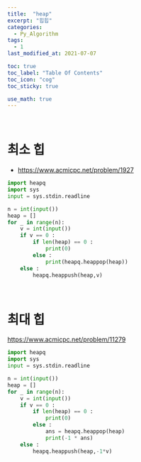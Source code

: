 ```yaml
---
title:  "heap"
excerpt: "힙힙"
categories:
  - Py_Algorithm
tags:
  - 1
last_modified_at: 2021-07-07

toc: true
toc_label: "Table Of Contents"
toc_icon: "cog"
toc_sticky: true

use_math: true
---
```


<br>

# 최소 힙

- <https://www.acmicpc.net/problem/1927>

```python
import heapq
import sys
input = sys.stdin.readline

n = int(input())
heap = []
for _ in range(n):
    v = int(input())
    if v == 0 :
        if len(heap) == 0 :
            print(0)
        else :
            print(heapq.heappop(heap))
    else :
        heapq.heappush(heap,v)
```

<br>

# 최대 힙

<https://www.acmicpc.net/problem/11279>

```python
import heapq
import sys
input = sys.stdin.readline

n = int(input())
heap = []
for _ in range(n):
    v = int(input())
    if v == 0 :
        if len(heap) == 0 :
            print(0)
        else :
            ans = heapq.heappop(heap)
            print(-1 * ans)
    else :
        heapq.heappush(heap,-1*v)
```

